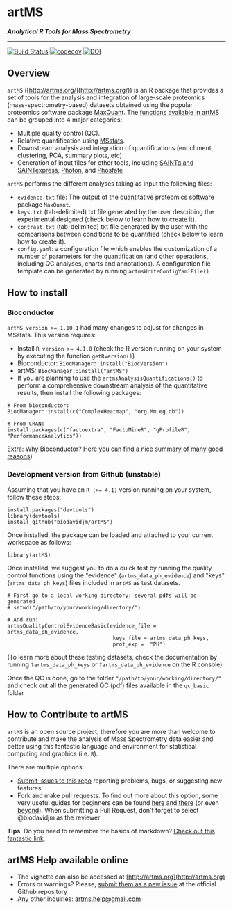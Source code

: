 # artMS

___Analytical R Tools for Mass Spectrometry___

---

[![Build Status](https://travis-ci.com/biodavidjm/artMS.svg?branch=master)](https://travis-ci.com/biodavidjm/artMS)
[![codecov](https://codecov.io/github/biodavidjm/artMS/branch/master/graphs/badge.svg)](https://codecov.io/github/biodavidjm/artMS) 
[![DOI](https://zenodo.org/badge/DOI/10.5281/zenodo.8093247.svg)](https://doi.org/10.5281/zenodo.8093247)

## Overview

`artMS` ([http://artms.org/](http://artms.org/)) is an R package that provides a set of tools for the analysis and integration of large-scale proteomics (mass-spectrometry-based) datasets obtained using the popular proteomics software package 
[MaxQuant](http://www.biochem.mpg.de/5111795/maxquant). The [functions available in artMS](https://biodavidjm.github.io/artMS/reference/index.html) can be grouped into 4 major categories:

- Multiple quality control (QC).
- Relative quantification using [MSstats](http://msstats.org/).
- Downstream analysis and integration of quantifications (enrichment, clustering, PCA, summary plots, etc)
- Generation of input files for other tools, including [SAINTq and SAINTexpress](http://saint-apms.sourceforge.net/Main.html), [Photon](https://github.com/jdrudolph/photon), and [Phosfate](http://phosfate.com/)


`artMS` performs the different analyses taking as input the following files:

- `evidence.txt` file: The output of the quantitative proteomics software 
package `MaxQuant`. 
- `keys.txt` (tab-delimited) txt file generated by the user describing the experimental designed (check below to learn how to create it).
- `contrast.txt` (tab-delimited) txt file generated by the user with the comparisons between conditions to be quantified (check below to learn how to create it).
- `config.yaml`: a configuration file which enables the customization of a number of parameters for the quantification (and other operations, including QC analyses, charts and annotations). A configuration file template can be generated by running `artmsWriteConfigYamlFile()`



## How to install

### Bioconductor

`artMS version >= 1.10.1` had many changes to adjust for changes in MSstats. This version requires:

- Install `R version >= 4.1.0` (check the R version running on your system by executing the function `getRversion()`)
- Bioconductor: `BiocManager::install("BiocVersion")`
- artMS: `BiocManager::install("artMS")`
- If you are planning to use the `artmsAnalysisQuantifications()` to perform a comprehensive downstream analysis of the quantitative results, then install the following packages:

```
# From bioconductor:
BiocManager::install(c("ComplexHeatmap", "org.Mm.eg.db"))

# From CRAN:
install.packages(c("factoextra", "FactoMineR", "gProfileR", "PerformanceAnalytics"))
```

Extra: Why Bioconductor? [Here you can find a nice summary of many good reasons](https://bioinformatics.stackexchange.com/questions/639/why-bioconductor)).

### Development version from Github (unstable)

Assuming that you have an `R (>= 4.1)` version running on your system, 
follow these steps:

```
install.packages("devtools")
library(devtools)
install_github("biodavidjm/artMS")
```

Once installed, the package can be loaded and attached to your current 
workspace as follows:

```{r, eval=TRUE}
library(artMS)
```

Once installed, we suggest you to do a quick test by running the quality control functions using the "evidence" (`artms_data_ph_evidence`) and "keys" (`artms_data_ph_keys`) files included in `artMS` as test datasets.

```
# First go to a local working directory: several pdfs will be generated
# setwd("/path/to/your/working/directory/")

# And run:
artmsQualityControlEvidenceBasic(evidence_file = artms_data_ph_evidence,
                                  keys_file = artms_data_ph_keys, 
                                  prot_exp =  "PH")
```

(To learn more about these testing datasets, check the documentation by running `?artms_data_ph_keys` or `?artms_data_ph_evidence` on the R console)


Once the QC is done, go to the folder `"/path/to/your/working/directory/"` and check out all the generated QC (pdf) files available in the `qc_basic` folder

## How to Contribute to artMS

`artMS` is an open source project, therefore you are more than welcome to contribute and make the analysis of Mass Spectrometry data easier and better using this fantastic language and environment for statistical computing and graphics (i.e. `R`).

There are multiple options:

- [Submit issues to this repo](https://github.com/biodavidjm/artMS/issues) reporting problems, bugs, or suggesting new features.
- Fork and make pull requests. To find out more about this option, 
some very useful guides for beginners can be found <a href="https://akrabat.com/the-beginners-guide-to-contributing-to-a-github-project/" target="blank">here</a>
and <a href="https://github.com/Bioconductor/Contributions/blob/master/CONTRIBUTING.md" target="blank">there</a> (or even <a href="http://lmgtfy.com/?q=how+to+contribute+to+a+github+project" target="blank">beyond</a>). When submitting a Pull Request, don't forget to select @biodavidjm as the reviewer

__Tips__: Do you need to remember the basics of markdown? [Check out this fantastic link](https://commonmark.org/help/tutorial/index.html).


## artMS Help available online

- The vignette can also be accessed at [http://artms.org](http://artms.org)
- Errors or warnings? Please, 
<a href="https://github.com/biodavidjm/artMS/issues" target="_blank">submit them as a new issue</a>
at the official Github repository
- Any other inquiries: <artms.help@gmail.com>





